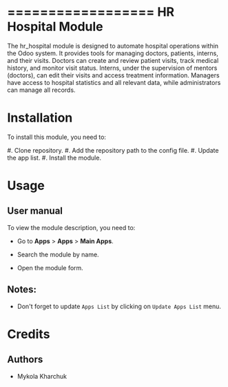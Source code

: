 ==================
HR Hospital Module
==================

The hr_hospital module is designed to automate hospital operations within the Odoo system. It provides tools for managing doctors, patients, interns, and their visits. Doctors can create and review patient visits, track medical history, and monitor visit status. Interns, under the supervision of mentors (doctors), can edit their visits and access treatment information. Managers have access to hospital statistics and all relevant data, while administrators can manage all records.


Installation
============

To install this module, you need to:

#. Clone repository.
#. Add the repository path to the config file.
#. Update the app list.
#. Install the module.


Usage
=====

User manual
-----------

To view the module description, you need to:

* Go to **Apps** > **Apps** > **Main Apps**.

* Search the module by name.

* Open the module form.

Notes:
------

  - Don't forget to update `Apps List` by clicking on `Update Apps List` menu.

Credits
=======

Authors
-------

* Mykola Kharchuk
